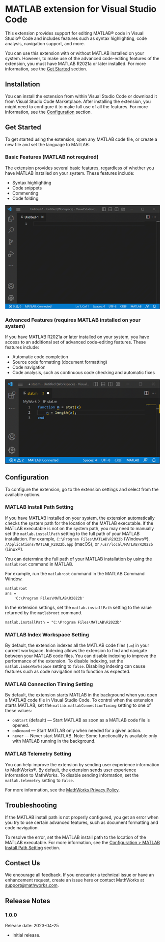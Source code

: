 # MATLAB extension for Visual Studio Code
This extension provides support for editing MATLAB&reg; code in Visual Studio&reg; Code and includes features such as syntax highlighting, code analysis, navigation support, and more. 

You can use this extension with or without MATLAB installed on your system. However, to make use of the advanced code-editing features of the extension, you must have MATLAB R2021a or later installed. For more information, see the [Get Started](#get-started) section.

## Installation
You can install the extension from within Visual Studio Code or download it from Visual Studio Code Marketplace. After installing the extension, you might need to configure it to make full use of all the features. For more information, see the [Configuration](#configuration) section.

## Get Started
To get started using the extension, open any MATLAB code file, or create a new file and set the language to MATLAB.

### Basic Features (MATLAB not required)
The extension provides several basic features, regardless of whether you have MATLAB installed on your system. These features include:
* Syntax highlighting
* Code snippets
* Commenting
* Code folding

![MATLAB Extension Demo](public/BasicFeatures.gif)

### Advanced Features (requires MATLAB installed on your system)
If you have MATLAB R2021a or later installed on your system, you have access to an additional set of advanced code-editing features. These features include:
* Automatic code completion
* Source code formatting (document formatting)
* Code navigation
* Code analysis, such as continuous code checking and automatic fixes

![MATLAB Extension Demo](public/AdvancedFeatures.gif)

## Configuration
To configure the extension, go to the extension settings and select from the available options.

### MATLAB Install Path Setting
If you have MATLAB installed on your system, the extension automatically checks the system path for the location of the MATLAB executable. If the MATLAB executable is not on the system path, you may need to manually set the `matlab.installPath` setting to the full path of your MATLAB installation. For example, `C:\Program Files\MATLAB\R2022b` (Windows&reg;), `/Applications/MATLAB_R2022b.app` (macOS), or `/usr/local/MATLAB/R2022b` (Linux&reg;).

You can determine the full path of your MATLAB installation by using the `matlabroot` command in MATLAB. 

For example, run the `matlabroot` command in the MATLAB Command Window.
```
matlabroot
ans =
    'C:\Program Files\MATLAB\R2022b'

```
In the extension settings, set the `matlab.installPath` setting to the value returned by the `matlabroot` command.
```
matlab.installPath = "C:\Program Files\MATLAB\R2022b"
```

### MATLAB Index Workspace Setting
By default, the extension indexes all the MATLAB code files (`.m`) in your current workspace. Indexing allows the extension to find and navigate between your MATLAB code files. 
You can disable indexing to improve the performance of the extension. To disable indexing, set the `matlab.indexWorkspace` setting to `false`. Disabling indexing can cause features such as code navigation not to function as expected.

### MATLAB Connection Timing Setting
By default, the extension starts MATLAB in the background when you open a MATLAB code file in Visual Studio Code. To control when the extension starts MATLAB, set the `matlab.matlabConnectionTiming` setting to one of these values: 
* `onStart` (default) — Start MATLAB as soon as a MATLAB code file is opened.
* `onDemand` — Start MATLAB only when needed for a given action.
* `never` — Never start MATLAB.
Note: Some functionality is available only with MATLAB running in the background.

### MATLAB Telemetry Setting
You can help improve the extension by sending user experience information to MathWorks&reg;. By default, the extension sends user experience information to MathWorks. To disable sending information, set the `matlab.telemetry` setting to `false`.

For more information, see the [MathWorks Privacy Policy](https://www.mathworks.com/company/aboutus/policies_statements.html). 

## Troubleshooting
If the MATLAB install path is not properly configured, you get an error when you try to use certain advanced features, such as document formatting and code navigation.

To resolve the error, set the MATLAB install path to the location of the MATLAB executable. For more information, see the [Configuration > MATLAB Install Path Setting](#matlab-install-path-setting) section.

## Contact Us
We encourage all feedback. If you encounter a technical issue or have an enhancement request, create an issue here or contact MathWorks at support@mathworks.com.

## Release Notes

### 1.0.0
Release date: 2023-04-25

* Initial release.